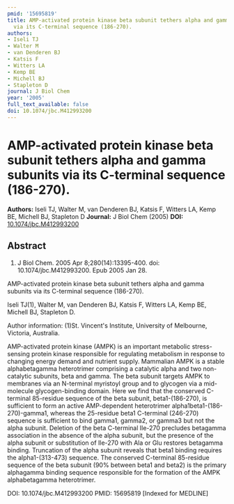 ```yaml
---
pmid: '15695819'
title: AMP-activated protein kinase beta subunit tethers alpha and gamma subunits
  via its C-terminal sequence (186-270).
authors:
- Iseli TJ
- Walter M
- van Denderen BJ
- Katsis F
- Witters LA
- Kemp BE
- Michell BJ
- Stapleton D
journal: J Biol Chem
year: '2005'
full_text_available: false
doi: 10.1074/jbc.M412993200
---
```


# AMP-activated protein kinase beta subunit tethers alpha and gamma subunits via its C-terminal sequence (186-270).
**Authors:** Iseli TJ, Walter M, van Denderen BJ, Katsis F, Witters LA, Kemp BE, Michell BJ, Stapleton D
**Journal:** J Biol Chem (2005)
**DOI:** [10.1074/jbc.M412993200](https://doi.org/10.1074/jbc.M412993200)

## Abstract

1. J Biol Chem. 2005 Apr 8;280(14):13395-400. doi: 10.1074/jbc.M412993200. Epub 
2005 Jan 28.

AMP-activated protein kinase beta subunit tethers alpha and gamma subunits via 
its C-terminal sequence (186-270).

Iseli TJ(1), Walter M, van Denderen BJ, Katsis F, Witters LA, Kemp BE, Michell 
BJ, Stapleton D.

Author information:
(1)St. Vincent's Institute, University of Melbourne, Victoria, Australia.

AMP-activated protein kinase (AMPK) is an important metabolic stress-sensing 
protein kinase responsible for regulating metabolism in response to changing 
energy demand and nutrient supply. Mammalian AMPK is a stable alphabetagamma 
heterotrimer comprising a catalytic alpha and two non-catalytic subunits, beta 
and gamma. The beta subunit targets AMPK to membranes via an N-terminal 
myristoyl group and to glycogen via a mid-molecule glycogen-binding domain. Here 
we find that the conserved C-terminal 85-residue sequence of the beta subunit, 
beta1-(186-270), is sufficient to form an active AMP-dependent heterotrimer 
alpha1beta1-(186-270)-gamma1, whereas the 25-residue beta1 C-terminal (246-270) 
sequence is sufficient to bind gamma1, gamma2, or gamma3 but not the alpha 
subunit. Deletion of the beta C-terminal Ile-270 precludes betagamma association 
in the absence of the alpha subunit, but the presence of the alpha subunit or 
substitution of Ile-270 with Ala or Glu restores betagamma binding. Truncation 
of the alpha subunit reveals that beta1 binding requires the alpha1-(313-473) 
sequence. The conserved C-terminal 85-residue sequence of the beta subunit (90% 
between beta1 and beta2) is the primary alphagamma binding sequence responsible 
for the formation of the AMPK alphabetagamma heterotrimer.

DOI: 10.1074/jbc.M412993200
PMID: 15695819 [Indexed for MEDLINE]
